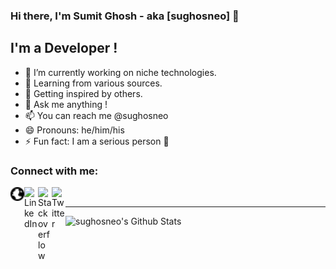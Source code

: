 ### Hi there, I'm Sumit Ghosh - aka [sughosneo] 👋

## I'm a Developer !

- 🔭 I’m currently working on niche technologies.
- 🌱 Learning from various sources.
- 👯 Getting inspired by others.
- 💬 Ask me anything !
- 📫 You can reach me @sughosneo
- 😄 Pronouns: he/him/his
- ⚡ Fun fact: I am a serious person 🤣

### Connect with me:

[<img align="left" alt="Blog" width="22px" src="https://raw.githubusercontent.com/iconic/open-iconic/master/svg/globe.svg" />](https://sughosneo.github.io/blogs/)
[<img align="left" alt="LinkedIn" width="22px" src="https://cdn.jsdelivr.net/npm/simple-icons@v3/icons/linkedin.svg" />](https://www.linkedin.com/in/sumitgh07/)
[<img align="left" alt="Stackoverflow" width="22px" src="https://cdn.jsdelivr.net/npm/simple-icons@3.9.0/icons/stackoverflow.svg" />](https://stackoverflow.com/users/7780215/sumit-ghosh)
[<img align="left" alt="Twitter" width="22px" src="https://cdn.jsdelivr.net/npm/simple-icons@v3/icons/twitter.svg" />](https://twitter.com/sumitgh07)

<br />

---

<img align="left" alt="sughosneo's Github Stats" src="https://github-readme-stats.vercel.app/api?username=sughosneo&count_private=true&show_icons=true&hide_border=true">
